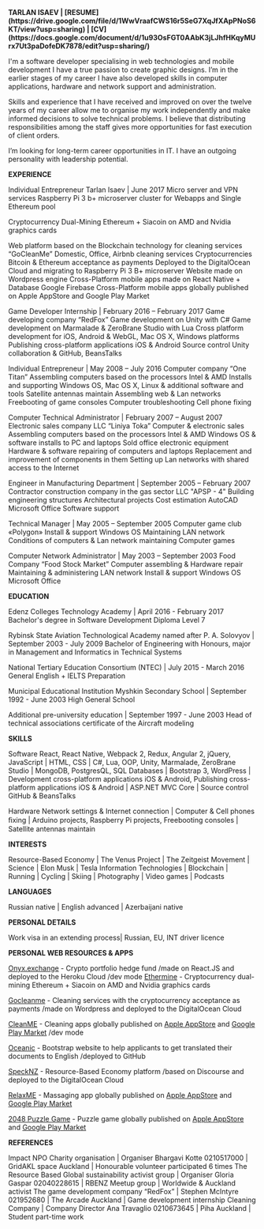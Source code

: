 <span>
   <b class='no-italics'>TARLAN ISAEV | [RESUME](https://drive.google.com/file/d/1WwVraafCWS16r5SeG7XqJfXApPNoS6KT/view?usp=sharing) | [CV](https://docs.google.com/document/d/1u93OsFGT0AAbK3jLJhfHKqyMUrx7Ut3paDofeDK7878/edit?usp=sharing/) 
   </b>
</span>
       
I'm a software developer specialising in web technologies and mobile development I have a true passion to create graphic designs. I’m in the earlier stages of my career I have also developed skills in computer applications, hardware and network support and administration. 

Skills and experience that I have received and improved on over the twelve years of my career allow me to organise my work independently and make informed decisions to solve technical problems. I believe that distributing responsibilities among the staff gives more opportunities for fast execution of client orders. 

I’m looking for long-term career opportunities in IT. I have an outgoing personality with leadership potential.

<span>
   <b class='no-italics'>EXPERIENCE</b>
</span>

Individual Entrepreneur Tarlan Isaev | June 2017
Micro server and VPN services 
Raspberry Pi 3 b+ microserver cluster for Webapps and Single Ethereum pool

Cryptocurrency Dual-Mining 
Ethereum + Siacoin on AMD and Nvidia graphics cards 

Web platform based on the Blockchain technology for cleaning services “GoCleanMe”
Domestic, Office, Airbnb cleaning services 
Cryptocurrencies Bitcoin & Ethereum acceptance as payments
Deployed to the DigitalOcean Cloud and migrating to Raspberry Pi 3 B+ microserver
Website made on Wordpress engine
Cross-Platform mobile apps made on React Native + Database Google Firebase
Cross-Platform mobile apps globally published on Apple AppStore and Google Play Market

Game Developer Internship | February 2016 – February 2017 
Game developing company “RedFox” 
Game development on Unity with C#
Game development on Marmalade & ZeroBrane Studio with Lua
Cross platform development for iOS, Android & WebGL, Mac OS X, Windows platforms
Publishing cross-platform applications iOS & Android
Source control Unity collaboration & GitHub, BeansTalks   

Individual Entrepreneur | May 2008 – July 2016 
Computer company “One Titan” 
Assembling computers based on the processors Intel & AMD
Installs and supporting Windows OS, Mac OS X, Linux & additional software and tools
Satellite antennas maintain 
Assembling web & Lan networks 
Freebooting of game consoles
Computer troubleshooting
Cell phone fixing

Computer Technical Administrator | February 2007 – August 2007 
Electronic sales company LLC “Liniya Toka” 
Computer & electronic sales
Assembling computers based on the processors Intel & AMD
Windows OS & software installs to PC and laptops
Sold office electronic equipment
Hardware & software repairing of computers and laptops
Replacement and improvement of components in them
Setting up Lan networks with shared access to the Internet

Engineer in Manufacturing Department | September 2005 – February 2007 
Сontractor construction company in the gas sector LLC "APSP - 4" 
Building engineering structures
Architectural projects 
Cost estimation 
AutoCAD
Microsoft Office 
Software support

Technical Manager | May 2005 – September 2005 
Computer game club «Polygon» 
Install & support Windows OS
Maintaining LAN network
Conditions of computers & Lan network maintaining 
Computer games

Computer Network Administrator | May 2003 – September 2003 
Food Company “Food Stock Market”
Computer assembling & Hardware repair
Maintaining & administering LAN network 
Install & support Windows OS
Microsoft Office 

<span>
   <b class='no-italics'>EDUCATION</b>
</span>

Edenz Colleges Technology Academy | April 2016 - February 2017
Bachelor's degree in Software Development Diploma Level 7

Rybinsk State Aviation Technological Academy named after P. A. Solovyov | September 2003 - July 2009 
Bachelor of Engineering with Honours, major in Management and Informatics in Technical Systems

National Tertiary Education Consortium (NTEC) | July 2015 - March 2016
General English + IELTS Preparation

Municipal Educational Institution Myshkin Secondary School | September 1992 - June 2003
High General School

Additional pre-university education | September 1997 - June 2003
Head of technical associations certificate of the Aircraft modeling

<span>
   <b class='no-italics'>SKILLS</b>
</span>

Software
React, React Native, Webpack 2, Redux, Angular 2, jQuery, JavaScript | HTML, CSS | C#, Lua, OOP, Unity, Marmalade, ZeroBrane Studio | MongoDB, PostgresQL, SQL Databases | Bootstrap 3, WordPress | Development cross-platform applications iOS & Android, Publishing cross-platform applications iOS & Android | ASP.NET MVC Core | Source control GitHub & BeansTalks 

Hardware
Network settings & Internet connection | Computer & Cell phones ﬁxing | Arduino projects, Raspberry Pi projects, Freebooting consoles | Satellite antennas maintain  

<span>
   <b class='no-italics'>INTERESTS</b>
</span>

Resource-Based Economy | The Venus Project | The Zeitgeist Movement | Science | Elon Musk | Tesla 
Information Technologies | Blockchain | Running | Cycling | Skiing | Photography | Video games | Podcasts 

<span>
   <b class='no-italics'>LANGUAGES</b>
</span>

Russian native | English advanced | Azerbaijani native 

<span>
   <b class='no-italics'>PERSONAL DETAILS</b>
</span>

Work visa in an extending process| Russian, EU, INT driver licence 

<span>
   <b class='no-italics'>PERSONAL WEB RESOURCES & APPS</b>
</span>

[Onyx.exchange](http://www.onyx.exchange/) - Crypto portfolio hedge fund /made on React.JS and deployed to the Heroku Cloud /dev mode
[Ethermine](https://ethermine.org/miners/e3db5718a40ecf53834c1ae0fb91208622fa1e94) - Cryptocurrency dual-mining Ethereum + Siacoin on AMD and Nvidia graphics cards 

[Gocleanme](http://www.gocleanme.me/) - Cleaning services with the cryptocurrency acceptance as payments /made on Wordpress and deployed to the DigitalOcean Cloud

[CleanME](https://itunes.apple.com/nz/app/cleanme-cleaning-services/id1181291989?mt=8/) - Cleaning apps globally published on [Apple AppStore](https://itunes.apple.com/nz/app/cleanme-cleaning-services/id1181291989?mt=8/) and [Google Play Market](https://play.google.com/store/apps/details?id=com.cleanme.cleanme) /dev mode

[Oceanic](http://organicnz.github.io/oceanic/) -  Bootstrap website to help applicants to get translated their documents to English /deployed to GitHub

[SpeckNZ](http://www.specknz.me/) - Resource-Based Economy platform /based on Discourse and deployed to the DigitalOcean Cloud

[RelaxME](https://itunes.apple.com/nz/app/relaxme-massage-services/id1186184398?mt=8/) - Massaging app globally published on [Apple AppStore](https://itunes.apple.com/nz/app/relaxme-massage-services/id1186184398?mt=8/) and [Google Play Market](https://play.google.com/store/apps/details?id=com.specknz.relaxme/)

[2048 Puzzle Game](https://itunes.apple.com/nz/app/2048-logic-puzzle-game/id1193111277?mt=8/) - Puzzle game globally published on [Apple AppStore](https://itunes.apple.com/nz/app/2048-logic-puzzle-game/id1193111277?mt=8/) and [Google Play Market](https://play.google.com/store/apps/details?id=me.specknz.puzzle)

<span>
   <b class='no-italics'>REFERENCES</b>
</span>

Impact NPO Charity organisation | Organiser Bhargavi Kotte 0210517000 | GridAKL space Auckland | Honourable volunteer  participated 6 times
The Resource Based Global sustainability activist group | Organiser Gloria Gaspar 02040228615 | RBENZ Meetup group | Worldwide & Auckland activist 
The game development company “RedFox” | Stephen McIntyre 021952680 | The Arcade Auckland | Game development internship 
Cleaning Company | Company Director Ana Travaglio 0210673645 | Piha Auckland | Student part-time work
